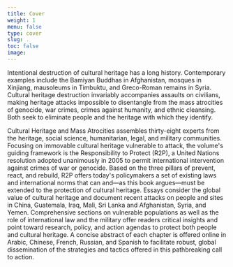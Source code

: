 ```yaml
---
title: Cover
weight: 1
menu: false
type: cover
slug: .
toc: false
image:
---
```


Intentional destruction of cultural heritage has a long history. Contemporary examples include the Bamiyan Buddhas in Afghanistan, mosques in Xinjiang, mausoleums in Timbuktu, and Greco-Roman remains in Syria. Cultural heritage destruction invariably accompanies assaults on civilians, making heritage attacks impossible to disentangle from the mass atrocities of genocide, war crimes, crimes against humanity, and ethnic cleansing. Both seek to eliminate people and the heritage with which they identify.

Cultural Heritage and Mass Atrocities assembles thirty-eight experts from the heritage, social science, humanitarian, legal, and military communities. Focusing on immovable cultural heritage vulnerable to attack, the volume's guiding framework is the Responsibility to Protect (R2P), a United Nations resolution adopted unanimously in 2005 to permit international intervention against crimes of war or genocide. Based on the three pillars of prevent, react, and rebuild, R2P offers today's policymakers a set of existing laws and international norms that can and—as this book argues—must be extended to the protection of cultural heritage. Essays consider the global value of cultural heritage and document recent attacks on people and sites in China, Guatemala, Iraq, Mali, Sri Lanka and Afghanistan, Syria, and Yemen. Comprehensive sections on vulnerable populations as well as the role of international law and the military offer readers critical insights and point toward research, policy, and action agendas to protect both people and cultural heritage. A concise abstract of each chapter is offered online in Arabic, Chinese, French, Russian, and Spanish to facilitate robust, global dissemination of the strategies and tactics offered in this pathbreaking call to action.
